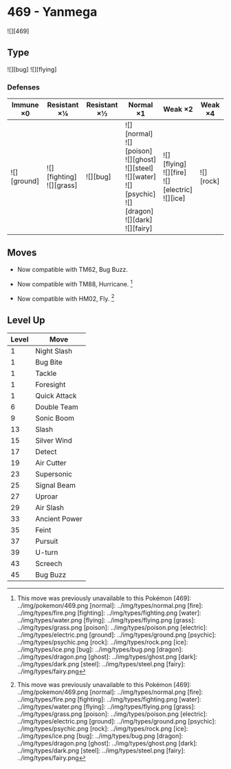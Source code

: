 # 469 - Yanmega
![][469]

## Type

![][bug]  ![][flying]

### Defenses

Immune ×0       | Resistant ×¼                     | Resistant ×½ | Normal ×1                                                                                                                                  | Weak ×2                                                      | Weak ×4       | 
---             | ---                              | ---          | ---                                                                                                                                        | ---                                                          | ---           | 
![][ground]<br> | ![][fighting]<br> ![][grass]<br> | ![][bug]<br> | ![][normal]<br> ![][poison]<br> ![][ghost]<br> ![][steel]<br> ![][water]<br> ![][psychic]<br> ![][dragon]<br> ![][dark]<br> ![][fairy]<br> | ![][flying]<br> ![][fire]<br> ![][electric]<br> ![][ice]<br> | ![][rock]<br> | 

## Moves

 - Now compatible with TM62, Bug Buzz.

 - Now compatible with TM88, Hurricane. [^1]

 - Now compatible with HM02, Fly. [^1]

## Level Up

Level | Move          | 
---   | ---           | 
1     | Night Slash   | 
1     | Bug Bite      | 
1     | Tackle        | 
1     | Foresight     | 
1     | Quick Attack  | 
6     | Double Team   | 
9     | Sonic Boom    | 
13    | Slash         | 
15    | Silver Wind   | 
17    | Detect        | 
19    | Air Cutter    | 
23    | Supersonic    | 
25    | Signal Beam   | 
27    | Uproar        | 
29    | Air Slash     | 
33    | Ancient Power | 
35    | Feint         | 
37    | Pursuit       | 
39    | U-turn        | 
43    | Screech       | 
45    | Bug Buzz      | 

[^1]: This move was previously unavailable to this Pokémon
[469]: ../img/pokemon/469.png
[normal]: ../img/types/normal.png
[fire]: ../img/types/fire.png
[fighting]: ../img/types/fighting.png
[water]: ../img/types/water.png
[flying]: ../img/types/flying.png
[grass]: ../img/types/grass.png
[poison]: ../img/types/poison.png
[electric]: ../img/types/electric.png
[ground]: ../img/types/ground.png
[psychic]: ../img/types/psychic.png
[rock]: ../img/types/rock.png
[ice]: ../img/types/ice.png
[bug]: ../img/types/bug.png
[dragon]: ../img/types/dragon.png
[ghost]: ../img/types/ghost.png
[dark]: ../img/types/dark.png
[steel]: ../img/types/steel.png
[fairy]: ../img/types/fairy.png
